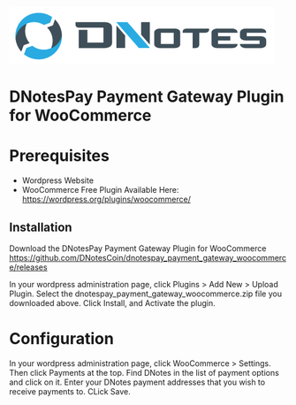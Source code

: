 ![Dnotes Pay](header.png)
# DNotesPay Payment Gateway Plugin for WooCommerce

# Prerequisites

* Wordpress Website
* WooCommerce Free Plugin 
Available Here: https://wordpress.org/plugins/woocommerce/

## Installation

Download the DNotesPay Payment Gateway Plugin for WooCommerce
https://github.com/DNotesCoin/dnotespay_payment_gateway_woocommerce/releases

In your wordpress administration page, click Plugins > Add New > Upload Plugin. 
Select the dnotespay_payment_gateway_woocommerce.zip file you downloaded above. 
Click Install, and Activate the plugin. 

# Configuration

In your wordpress administration page, click WooCommerce > Settings. 
Then click Payments at the top. 
Find DNotes in the list of payment options and click on it. 
Enter your DNotes payment addresses that you wish to receive payments to. 
CLick Save. 
